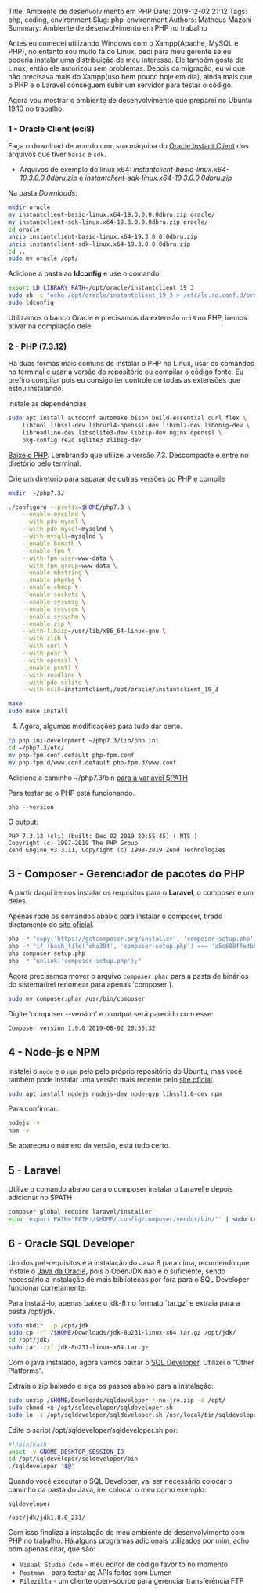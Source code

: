 Title: Ambiente de desenvolvimento em PHP
Date: 2019-12-02 21:12
Tags: php, coding, environment
Slug: php-environment
Authors: Matheus Mazoni
Summary: Ambiente de desenvolvimento em PHP no trabalho

<!-- ## Ambiente Desenvolvimento PHP -->

Antes eu comecei utilizando Windows com o Xampp(Apache, MySQL e PHP), no entanto sou muito fã do Linux, pedi para meu gerente se eu poderia instalar uma distribuição de meu interesse. Ele também gosta de Linux, então ele autorizou sem problemas. Depois da migração, eu vi que não precisava mais do Xampp(uso bem pouco hoje em dia), ainda mais que o PHP e o Laravel conseguem subir um servidor para testar o código.

Agora vou mostrar o ambiente de desenvolvimento que preparei no Ubuntu 19.10 no trabalho.

### 1 - Oracle Client (oci8)

Faça o download de acordo com sua máquina do [Oracle Instant Client](https://www.oracle.com/database/technologies/instant-client/linux-x86-64-downloads.html) dos arquivos que tiver `basic` e `sdk`.

+ Arquivos de exemplo do linux x64: _instantclient-basic-linux.x64-19.3.0.0.0dbru.zip_ e _instantclient-sdk-linux.x64-19.3.0.0.0dbru.zip_

Na pasta _Downloads_:

``` sh
mkdir oracle
mv instantclient-basic-linux.x64-19.3.0.0.0dbru.zip oracle/
mv instantclient-sdk-linux.x64-19.3.0.0.0dbru.zip oracle/
cd oracle
unzip instantclient-basic-linux.x64-19.3.0.0.0dbru.zip
unzip instantclient-sdk-linux.x64-19.3.0.0.0dbru.zip
cd ..
sudo mv oracle /opt/
```

Adicione a pasta ao __ldconfig__ e use o comando.

```sh
export LD_LIBRARY_PATH=/opt/oracle/instantclient_19_3
sudo sh -c "echo /opt/oracle/instantclient_19_3 > /etc/ld.so.conf.d/oracle-instantclient.conf"
sudo ldconfig
```

Utilizamos o banco Oracle e precisamos da extensão `oci8` no PHP, iremos ativar na compilação dele.

### 2 - PHP (7.3.12)

Há duas formas mais comuns de instalar o PHP no Linux, usar os comandos no terminal e usar a versão do repositório ou compilar o código fonte. Eu prefiro compilar pois eu consigo ter controle de todas as extensões que estou instalando.

Instale as dependências

```sh
sudo apt install autoconf automake bison build-essential curl flex \
    libtool libssl-dev libcurl4-openssl-dev libxml2-dev libonig-dev \
    libreadline-dev libsqlite3-dev libzip-dev nginx openssl \
    pkg-config re2c sqlite3 zlib1g-dev
```

[Baixe o PHP](https://www.php.net/downloads.php). Lembrando que utilizei a versão 7.3. Descompacte e entre no diretório pelo terminal.

Crie um diretório para separar de outras versões do PHP e compile

```sh
mkdir  ~/php7.3/

./configure --prefix=$HOME/php7.3 \
    --enable-mysqlnd \
    --with-pdo-mysql \
    --with-pdo-mysql=mysqlnd \
    --with-mysqli=mysqlnd \
    --enable-bcmath \
    --enable-fpm \
    --with-fpm-user=www-data \
    --with-fpm-group=www-data \
    --enable-mbstring \
    --enable-phpdbg \
    --enable-shmop \
    --enable-sockets \
    --enable-sysvmsg \
    --enable-sysvsem \
    --enable-sysvshm \
    --enable-zip \
    --with-libzip=/usr/lib/x86_64-linux-gnu \
    --with-zlib \
    --with-curl \
    --with-pear \
    --with-openssl \
    --enable-pcntl \
    --with-readline \
    --with-pdo-sqlite \
    --with-oci8=instantclient,/opt/oracle/instantclient_19_3

make
sudo make install
```

4. Agora, algumas modificações para tudo dar certo.

```sh
cp php.ini-development ~/php7.3/lib/php.ini
cd ~/php7.3/etc/
mv php-fpm.conf.default php-fpm.conf
mv php-fpm.d/www.conf.default php-fpm.d/www.conf
```

Adicione a caminho ~/php7.3/bin [para a variável $PATH](https://gist.github.com/nex3/c395b2f8fd4b02068be37c961301caa7)

Para testar se o PHP está funcionando.

	php --version

O output:

	PHP 7.3.12 (cli) (built: Dec 02 2019 20:55:45) ( NTS )
	Copyright (c) 1997-2019 The PHP Group
	Zend Engine v3.3.11, Copyright (c) 1998-2019 Zend Technologies

## 3 - Composer - Gerenciador de pacotes do PHP

A partir daqui iremos instalar os requisitos para  o __Laravel__, o composer é um deles.

Apenas rode os comandos abaixo para instalar o composer, tirado diretamento do [site oficial](https://getcomposer.org).

```php
php -r "copy('https://getcomposer.org/installer', 'composer-setup.php');"
php -r "if (hash_file('sha384', 'composer-setup.php') === 'a5c698ffe4b8e849a443b120cd5ba38043260d5c4023dbf93e1558871f1f07f58274fc6f4c93bcfd858c6bd0775cd8d1') { echo 'Installer verified'; } else { echo 'Installer corrupt'; unlink('composer-setup.php'); } echo PHP_EOL;"
php composer-setup.php
php -r "unlink('composer-setup.php');"
```

Agora precisamos mover o arquivo `composer.phar` para a pasta de binários do sistema(irei renomear para apenas 'composer').

```sh
sudo mv composer.phar /usr/bin/composer
```

Digite 'composer --version' e o output será parecido com esse:

	Composer version 1.9.0 2019-08-02 20:55:32

## 4 - Node-js e NPM

Instalei o `node` e o `npm` pelo pelo próprio repositório do Ubuntu, mas você também pode instalar uma versão mais recente pelo [site oficial](https://nodejs.org/en/).

```sh
sudo apt install nodejs nodejs-dev node-gyp libssl1.0-dev npm
```

Para confirmar:

```sh
nodejs -v
npm -v
```

Se apareceu o número da versão, está tudo certo.

## 5 - Laravel

Utilize o comando abaixo para o composer instalar o Laravel e depois adicionar no $PATH

```sh
composer global require laravel/installer
echo 'export PATH="PATH:/$HOME/.config/composer/vendor/bin/"' | sudo tee -a ~/.bashrc
```

## 6 - Oracle SQL Developer

Um dos pré-requisitos é a instalação do Java 8 para cima, recomendo que instale o [Java da Oracle](https://www.oracle.com/technetwork/java/javase/downloads/jdk8-downloads-2133151.html), pois o OpenJDK não é o suficiente, sendo necessário a instalação de mais bibliotecas por fora para o SQL Developer funcionar corretamente.

Para instalá-lo, apenas baixe o jdk-8 no formato ´tar.gz´ e extraia para a pasta /opt/jdk.

```sh
sudo mkdir  -p /opt/jdk
sudo cp -rf /$HOME/Downloads/jdk-8u231-linux-x64.tar.gz /opt/jdk/
cd /opt/jdk/
sudo tar -zxf jdk-8u231-linux-x64.tar.gz
```

Com o java instalado, agora vamos baixar o [SQL Developer](https://www.oracle.com/tools/downloads/sqldev-v192-downloads.html). Utilizei o "Other Platforms".

Extraia o zip baixado e siga os passos abaixo para a instalação:

```sh
sudo unzip /$HOME/Downloads/sqldeveloper-*-no-jre.zip -d /opt/
sudo chmod +x /opt/sqldeveloper/sqldeveloper.sh
sudo ln -s /opt/sqldeveloper/sqldeveloper.sh /usr/local/bin/sqldeveloper
```

Edite o script /opt/sqldeveloper/sqldeveloper.sh por:

```sh
#!/bin/bash
unset -v GNOME_DESKTOP_SESSION_ID
cd /opt/sqldeveloper/sqldeveloper/bin
./sqldeveloper "$@"
```

Quando você executar o SQL Developer, vai ser necessário colocar o caminho da pasta do Java, irei colocar o meu como exemplo:

	sqldeveloper

	/opt/jdk/jdk1.8.0_231/


Com isso finaliza a instalação do meu ambiente de desenvolvimento com PHP no trabalho. Há alguns programas adicionais utilizados por mim, acho bom apenas citar, que são:

+ `Visual Studio Code` - meu editor de código favorito no momento
+ `Postman` - para testar as APIs feitas com Lumen
+ `Filezilla` - um cliente open-source para gerenciar transferência FTP